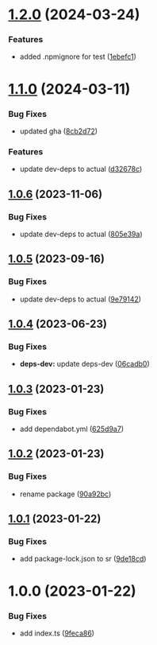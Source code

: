 # [1.2.0](https://github.com/JS-AK/example-automatic-deploy-ts-app-to-npm-with-scope/compare/v1.1.0...v1.2.0) (2024-03-24)


### Features

* added .npmignore for test ([1ebefc1](https://github.com/JS-AK/example-automatic-deploy-ts-app-to-npm-with-scope/commit/1ebefc14462856faef29394fac9f8296024fc3b6))

# [1.1.0](https://github.com/JS-AK/example-automatic-deploy-ts-app-to-npm-with-scope/compare/v1.0.6...v1.1.0) (2024-03-11)


### Bug Fixes

* updated gha ([8cb2d72](https://github.com/JS-AK/example-automatic-deploy-ts-app-to-npm-with-scope/commit/8cb2d7212d01029910034ae5e7691f2e65219db3))


### Features

* update dev-deps to actual ([d32678c](https://github.com/JS-AK/example-automatic-deploy-ts-app-to-npm-with-scope/commit/d32678c2b33f45b6d780818abc743bafd78976d8))

## [1.0.6](https://github.com/JS-AK/example-automatic-deploy-ts-app-to-npm-with-scope/compare/v1.0.5...v1.0.6) (2023-11-06)


### Bug Fixes

* update dev-deps to actual ([805e39a](https://github.com/JS-AK/example-automatic-deploy-ts-app-to-npm-with-scope/commit/805e39ab6d9f25941e33bf5198a6b88a6eff5527))

## [1.0.5](https://github.com/JS-AK/example-automatic-deploy-ts-app-to-npm-with-scope/compare/v1.0.4...v1.0.5) (2023-09-16)


### Bug Fixes

* update dev-deps to actual ([9e79142](https://github.com/JS-AK/example-automatic-deploy-ts-app-to-npm-with-scope/commit/9e79142c41295fecb9548ef2f8684ee6aa4048f7))

## [1.0.4](https://github.com/JS-AK/example-automatic-deploy-ts-app-to-npm-with-scope/compare/v1.0.3...v1.0.4) (2023-06-23)


### Bug Fixes

* **deps-dev:** update deps-dev ([06cadb0](https://github.com/JS-AK/example-automatic-deploy-ts-app-to-npm-with-scope/commit/06cadb03ea0c7bcf3e418dc8c196b603b1621257))

## [1.0.3](https://github.com/JS-AK/example-automatic-deploy-ts-app-to-npm-with-scope/compare/v1.0.2...v1.0.3) (2023-01-23)


### Bug Fixes

* add dependabot.yml ([625d9a7](https://github.com/JS-AK/example-automatic-deploy-ts-app-to-npm-with-scope/commit/625d9a71bb4972705af08613a574ac9ac816cdad))

## [1.0.2](https://github.com/JS-AK/example-automatic-deploy-ts-app-to-npm-with-scope/compare/v1.0.1...v1.0.2) (2023-01-23)


### Bug Fixes

* rename package ([90a92bc](https://github.com/JS-AK/example-automatic-deploy-ts-app-to-npm-with-scope/commit/90a92bc47bbd6948a930000a970e8583fdf23877))

## [1.0.1](https://github.com/JS-AK/test-dep-44/compare/v1.0.0...v1.0.1) (2023-01-22)


### Bug Fixes

* add package-lock.json to sr ([9de18cd](https://github.com/JS-AK/test-dep-44/commit/9de18cd1c9d4d3651b932adcd06d3cd2ae97eed3))

# 1.0.0 (2023-01-22)


### Bug Fixes

* add index.ts ([9feca86](https://github.com/JS-AK/test-dep-44/commit/9feca8643b16a0211b344cf767debb01e9d6342f))
